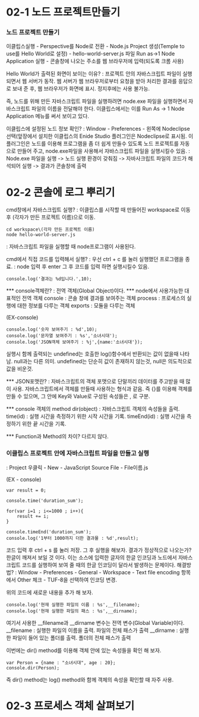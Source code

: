 # 02-1 노드 프로젝트만들기

### 노드 프로젝트 만들기

이클립스실행 - Perspective를 Node로 전환 - Node.js Project 생성(Temple to use를 Hello World로 설정) - hello-world-server.js 파일 Run as->1 Node Application 실행 - 콘솔창에 나오는 주소를 웹 브라우저에 입력(되도록 크롬 사용) 

Hello World가 출력된 화면이 보이는 이유?
: 프로젝트 안의 자바스크립트 파일이 실행되면서 웹 서버가 동작. 웹 서버가 웹 브라우저로부터 요청을 받아 처리한 결과를 응답으로 보내 준 후, 웹 브라우저가 화면에 표시. 정지후에는 사용 불가능. 

즉, 노드를 위해 만든 자바스크립트 파일을 실행하려면 node.exe 파일을 실행하면서 자바스크립트 파일의 이름을 전달해야 한다. 이클립스에서는 이를 Run As -> 1 Node Application 메뉴를 써서 보이고 있다.

이클립스에 설정된 노드 정보 확인?
: Window - Preferences - 왼쪽에 Nodeclipse 선택(앞장에서 설치한 이클립스의 Enide Studio 플러그인은 Nodeclipse로 표시됨. 이 플러그인은 노드를 이용해 프로그램을 좀 더 쉽게 만들수 있도록 노드 프로젝트를 자동으로 만들어 주고, node.exe파일을 사용해서 자바스크립트 파일을 실행시킬수 있음.
: Node.exe 파일을 실행 -> 노드 실행 환경이 갖춰짐 -> 자바사크립트 파일의 코드가 해석되어 실행 -> 결과가 콘솔창에 출력



# 02-2 콘솔에 로그 뿌리기

cmd창에서 자바스크립트 실행?
: 이클립스를 시작할 때 만들어진 workspace로 이동 후 (각자가 만든 프로젝트 이름)으로 이동.
```shell
cd workspace\(각자 만든 프로젝트 이름)
node hello-world-server.js
```
: 자바스크립트 파일을 실행할 때 node프로그램이 사용된다.

cmd에서 직접 코드를 입력해서 실행?
: 우선 ctrl + c 를 눌러 실행했던 프로그램을 종료.
: node 입력 후 enter 그 후 코드를 입력 하면 실행시킬수 있음.
```shell
console.log('결과는 %d입니다.',10);
```
*** console객체란? : 전역 객체(Global Object)이다.
*** node에서 사용가능한 대표적인 전역 객체
  	console : 콘솔 창에 결과를 보여주는 객체
	process : 프로세스의 실행에 대한 정보를 다루는 객체
	exports : 모듈을 다루는 객체
    
(EX-console)
```shell
console.log('숫자 보여주기 : %d',10);
console.log('문자열 보여주기 : %s','소녀시대');
console.log('JSON객체 보여주기 : %j',{name:'소녀시대'});
```
실행시 함께 출력되는 undefined는 호출한 log()함수에서 반환되는 값이 없을때 나타남. null과는 다른 의미.
undefined는 단순히 값이 존재하지 않는것, null은 의도적으로 값을 비운것.

*** JSON포맷란? : 자바스크립트의 객체 포맷으로 단말끼리 데이터를 주고받을 때 많이 사용. 자바스크립트에서 객체를 만들때 사용하는 형식과 같음. 즉 {}를 이용해 객체를 만들 수 있으며, 그 안에 Key와 Value로 구성된 속성들은 , 로 구분.

*** console 객체의 method
	dir(object) : 자바스크립트 객체의 속성들을 출력.
	time(id) : 실행 시간을 측정하기 위한 시작 시간을 기록.
	timeEnd(id) : 실행 시간을 측정하기 위한 끝 시간을 기록.
    
*** Function과 Method의 차이? 다르지 않다.



### 이클립스 프로젝트 안에 자바스크립트 파일을 만들고 실행

: Project 우클릭 - New - JavaScript Source File - File이름.js

(EX - console)
```shell
var result = 0;

console.time('duration_sum');

for(var i=1 ; i<=1000 ; i++){
	result += i;
}

console.timeEnd('duration_sum');
console.log('1부터 1000까지 더한 결과물 : %d',result);
```
코드 입력 후 ctrl + s 를 눌러 저장. 그 후 실행을 해보자. 결과가 정상적으로 나오는가? 한글이 깨져서 보일 것 이다. 이는 소스에 입력한 글자의 한글 인코딩과 노드에서 자바스크립트 코드를 실행하여 보여 줄 때의 한글 인코딩이 달라서 발생하는 문제이다.
해결방법? : Window - Preferences - General - Workspace - Text file encoding 항목에서 Other 체크 - TUF-8을 선택하여 인코딩 변경.

위의 코드에 새로운 내용을 추가 해 보자.
```shell
console.log('현재 실행한 파일의 이름 : %s',__filename);
console.log('현재 실행한 파일의 패스 : %s',__dirname);
```
여기서 사용한 __filename과 __dirname 변수는 전역 변수(Global Variable)이다.
	__filename : 실행한 파일의 이름을 출력. 파일의 전체 패스가 출력
	__dirname : 실행한 파일이 들어 있는 폴더를 출력. 폴더의 전체 패스가 출력
	
이번에는 dir() method를 이용해 객체 안에 있는 속성들을 확인 해 보자.
```shell
var Person = {name : "소녀시대", age : 20};
console.dir(Person);
```

즉 dir() method는 log() method와 함께 객체의 속성을 확인할 때 자주 사용.



# 02-3 프로세스 객체 살펴보기
